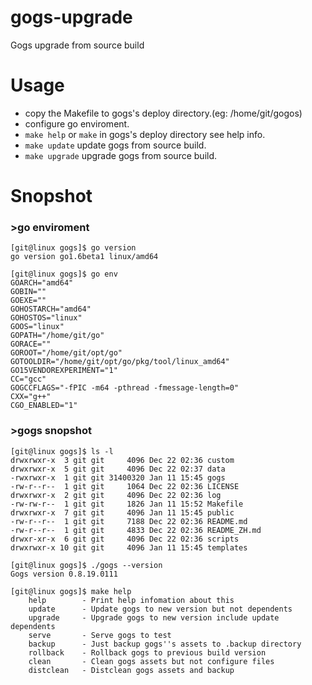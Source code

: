 # gogs-upgrade
Gogs upgrade from source build

# Usage

* copy the Makefile to gogs's deploy directory.(eg: /home/git/gogos)
* configure go enviroment.
* ```make help``` or ```make``` in gogs's deploy directory see help info.
* ```make update``` update gogs from source build.
* ```make upgrade``` upgrade gogs from source build.

# Snopshot

### >go enviroment
```
[git@linux gogs]$ go version
go version go1.6beta1 linux/amd64

[git@linux gogs]$ go env
GOARCH="amd64"
GOBIN=""
GOEXE=""
GOHOSTARCH="amd64"
GOHOSTOS="linux"
GOOS="linux"
GOPATH="/home/git/go"
GORACE=""
GOROOT="/home/git/opt/go"
GOTOOLDIR="/home/git/opt/go/pkg/tool/linux_amd64"
GO15VENDOREXPERIMENT="1"
CC="gcc"
GOGCCFLAGS="-fPIC -m64 -pthread -fmessage-length=0"
CXX="g++"
CGO_ENABLED="1"
```

### >gogs snopshot
```
[git@linux gogs]$ ls -l
drwxrwxr-x  3 git git     4096 Dec 22 02:36 custom
drwxrwxr-x  5 git git     4096 Dec 22 02:37 data
-rwxrwxr-x  1 git git 31400320 Jan 11 15:45 gogs
-rw-r--r--  1 git git     1064 Dec 22 02:36 LICENSE
drwxrwxr-x  2 git git     4096 Dec 22 02:36 log
-rw-rw-r--  1 git git     1826 Jan 11 15:52 Makefile
drwxrwxr-x  7 git git     4096 Jan 11 15:45 public
-rw-r--r--  1 git git     7188 Dec 22 02:36 README.md
-rw-r--r--  1 git git     4833 Dec 22 02:36 README_ZH.md
drwxr-xr-x  6 git git     4096 Dec 22 02:36 scripts
drwxrwxr-x 10 git git     4096 Jan 11 15:45 templates

[git@linux gogs]$ ./gogs --version
Gogs version 0.8.19.0111

[git@linux gogs]$ make help
    help		- Print help infomation about this
    update		- Update gogs to new version but not dependents
    upgrade		- Upgrade gogs to new version include update dependents
    serve		- Serve gogs to test
    backup		- Just backup gogs''s assets to .backup directory
    rollback	- Rollback gogs to previous build version
    clean		- Clean gogs assets but not configure files
    distclean	- Distclean gogs assets and backup
```

